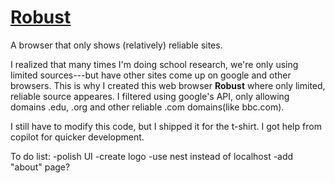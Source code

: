 # [**Robust**](https://north-river1015.github.io/Robust/)


A browser that only shows (relatively) reliable sites. 

I realized that many times I'm doing school research, we're only using limited sources---but have other sites come up on google and other browsers. 
This is why I created this web browser **Robust** where only limited, reliable source appeares. 
I filtered using google's API, only allowing domains .edu, .org and other reliable .com domains(like bbc.com).

I still have to modify this code, but I shipped it for the t-shirt. I got help from copilot for quicker development. 

To do list:
-polish UI
-create logo
-use nest instead of localhost
-add "about" page?



